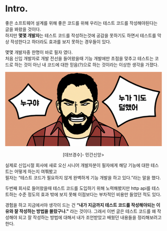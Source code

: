 # Intro.
좋은 소프트웨어 설계를 위해 좋은 코드를 위해 우리는 테스트 코드를 작성해야된다는 글을 봐왔을 것이다.  
하지만 **몇몇 개발자**는 테스트 코드를 작성하는것에 공감을 못하기도 하면서 테스트를 막상 작성한다고 하더라도 효과를 보지 못하는 경우들이 있다.

몇몇 개발자중 한명이 바로 필자 였다.  
처음 신입 개발자로 개발 전선을 들어왔을때 기능 개발에만 초점을 맞추고 테스트는 코드로 하는 것이 아닌 내 코드에 대한 믿음(?)으로 하는 것이라는 이상한 생각을 가졌다.

![believe.png](believe.png)
<center>[데브경수]- 민간신앙></center>

실제로 신입시절 회사에 새로 오신 시니어 개발자분이 필자에게 해당 기능에 대한 테스트는 어떻게 하는지 여쭤봤고  
필자는 “테스트 코드가 필요하지 않게 완벽하게 기능 개발을 하고 있다.”라는 말을 했다.

두번째 회사로 들어왔을때 테스트 코드를 도입하기 위해 노력해봤지만 http api를 테스트하는 수준 정도의 효과 밖에 보지 못해 이점보다는 부차적인 비용만 들었던 적도 있다.

경험을 하고 지금에서야 생각이 드는 건 **“내가 지금까지 테스트 코드를 작성해야되는 이유와 잘 작성하는 방법을 몰랐구나."** 라는 것이다.
그래서 이번 글은 테스트 코드를 왜 작성해야 되고 잘 작성하는 방법에 대해서 내가 조언받았고 배웠던 내용들을 정리해보려고 한다.
